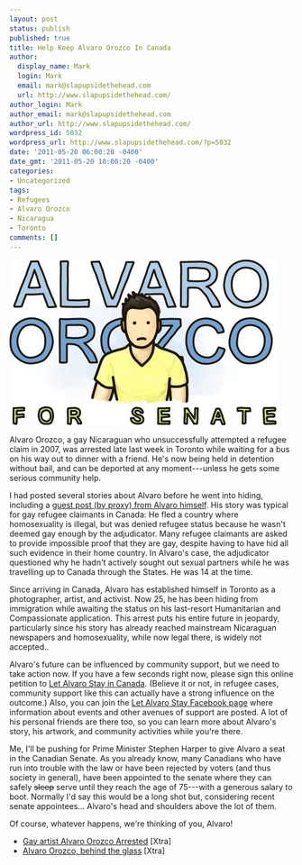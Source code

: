 ```yaml
---
layout: post
status: publish
published: true
title: Help Keep Alvaro Orozco In Canada
author:
  display_name: Mark
  login: Mark
  email: mark@slapupsidethehead.com
  url: http://www.slapupsidethehead.com/
author_login: Mark
author_email: mark@slapupsidethehead.com
author_url: http://www.slapupsidethehead.com/
wordpress_id: 5032
wordpress_url: http://www.slapupsidethehead.com/?p=5032
date: '2011-05-20 06:00:20 -0400'
date_gmt: '2011-05-20 10:00:20 -0400'
categories:
- Uncategorized
tags:
- Refugees
- Alvaro Orozco
- Nicaragua
- Toronto
comments: []
---
```

![Alvaro Orozco for Senate](/wp-content/media/2011/05/alvaro-for-senate.jpg "It's the only way...")

Alvaro Orozco, a gay Nicaraguan who unsuccessfully attempted a refugee claim in 2007, was arrested late last week in Toronto while waiting for a bus on his way out to dinner with a friend. He's now being held in detention without bail, and can be deported at any moment---unless he gets some serious community help.

I had posted several stories about Alvaro before he went into hiding, including a [guest post (by proxy) from Alvaro himself](http://www.slapupsidethehead.com/2007/09/gay-refugee-speaks/ "Gay Refugee Speaks"). His story was typical for gay refugee claimants in Canada: He fled a country where homosexuality is illegal, but was denied refugee status because he wasn't deemed gay enough by the adjudicator. Many refugee claimants are asked to provide impossible proof that they are gay, despite having to have hid all such evidence in their home country. In Alvaro's case, the adjudicator questioned why he hadn't actively sought out sexual partners while he was travelling up to Canada through the States. He was 14 at the time.

Since arriving in Canada, Alvaro has established himself in Toronto as a photographer, artist, and activist. Now 25, he has been hiding from immigration while awaiting the status on his last-resort Humanitarian and Compassionate application. This arrest puts his entire future in jeopardy, particularly since his story has already reached mainstream Nicaraguan newspapers and homosexuality, while now legal there, is widely not accepted..

Alvaro's future can be influenced by community support, but we need to take action now. If you have a few seconds right now, please sign this online petition to [Let Alvaro Stay in Canada](http://www.change.org/petitions/let-alvaro-stay-in-canada "It will only take a few seconds."). (Believe it or not, in refugee cases, community support like this can actually have a strong influence on the outcome.) Also, you can join the [Let Alvaro Stay Facebook page](http://www.facebook.com/letalvarostay "Again, for refugee cases, these kind of things can help!") where information about events and other avenues of support are posted. A lot of his personal friends are there too, so you can learn more about Alvaro's story, his artwork, and community activities while you're there.

Me, I'll be pushing for Prime Minister Stephen Harper to give Alvaro a seat in the Canadian Senate. As you already know, many Canadians who have run into trouble with the law or have been rejected by voters (and thus society in general), have been appointed to the senate where they can safely ~~sleep~~ serve until they reach the age of 75---with a generous salary to boot. Normally I'd say this would be a long shot but, considering recent senate appointees... Alvaro's head and shoulders above the lot of them.

Of course, whatever happens, we're thinking of you, Alvaro!

- [Gay artist Alvaro Orozco Arrested](http://www.xtra.ca/public/Toronto/Gay_artist_Alvaro_Orozco_arrested-10154.aspx) [Xtra]
- [Alvaro Orozco, behind the glass](http://www.xtra.ca/public/Toronto/Alvaro_Orozco_behind_the_glass-10192.aspx) [Xtra]
